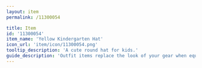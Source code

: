 ```yaml
---
layout: item
permalink: /11300054

title: Item
id: '11300054'
item_name: 'Yellow Kindergarten Hat'
icon_url: 'item/icon/11300054.png'
tooltip_description: 'A cute round hat for kids.'
guide_description: 'Outfit items replace the look of your gear when equipped.'
---
```

